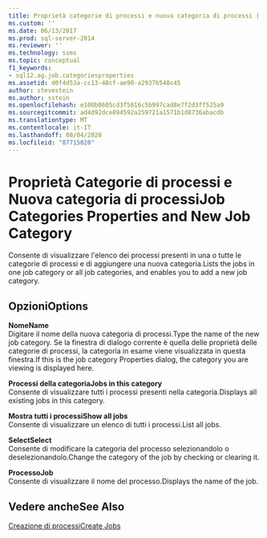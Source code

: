 ```yaml
---
title: Proprietà categorie di processi e nuova categoria di processi | Microsoft Docs
ms.custom: ''
ms.date: 06/13/2017
ms.prod: sql-server-2014
ms.reviewer: ''
ms.technology: ssms
ms.topic: conceptual
f1_keywords:
- sql12.ag.job.categoriesproperties
ms.assetid: d0f4d53a-cc13-48cf-ae90-a2937b548c45
author: stevestein
ms.author: sstein
ms.openlocfilehash: e100b0605cd3f5816c5b997cad8e7f2d3ff525a9
ms.sourcegitcommit: ad4d92dce894592a259721a1571b1d8736abacdb
ms.translationtype: MT
ms.contentlocale: it-IT
ms.lasthandoff: 08/04/2020
ms.locfileid: "87715020"
---
```

# <a name="job-categories-properties-and-new-job-category"></a><span data-ttu-id="10e09-102">Proprietà Categorie di processi e Nuova categoria di processi</span><span class="sxs-lookup"><span data-stu-id="10e09-102">Job Categories Properties and New Job Category</span></span>
  <span data-ttu-id="10e09-103">Consente di visualizzare l'elenco dei processi presenti in una o tutte le categorie di processi e di aggiungere una nuova categoria.</span><span class="sxs-lookup"><span data-stu-id="10e09-103">Lists the jobs in one job category or all job categories, and enables you to add a new job category.</span></span>  
  
## <a name="options"></a><span data-ttu-id="10e09-104">Opzioni</span><span class="sxs-lookup"><span data-stu-id="10e09-104">Options</span></span>  
 <span data-ttu-id="10e09-105">**Nome**</span><span class="sxs-lookup"><span data-stu-id="10e09-105">**Name**</span></span>  
 <span data-ttu-id="10e09-106">Digitare il nome della nuova categoria di processi.</span><span class="sxs-lookup"><span data-stu-id="10e09-106">Type the name of the new job category.</span></span> <span data-ttu-id="10e09-107">Se la finestra di dialogo corrente è quella delle proprietà delle categorie di processi, la categoria in esame viene visualizzata in questa finestra.</span><span class="sxs-lookup"><span data-stu-id="10e09-107">If this is the job category Properties dialog, the category you are viewing is displayed here.</span></span>  
  
 <span data-ttu-id="10e09-108">**Processi della categoria**</span><span class="sxs-lookup"><span data-stu-id="10e09-108">**Jobs in this category**</span></span>  
 <span data-ttu-id="10e09-109">Consente di visualizzare tutti i processi presenti nella categoria.</span><span class="sxs-lookup"><span data-stu-id="10e09-109">Displays all existing jobs in this category.</span></span>  
  
 <span data-ttu-id="10e09-110">**Mostra tutti i processi**</span><span class="sxs-lookup"><span data-stu-id="10e09-110">**Show all jobs**</span></span>  
 <span data-ttu-id="10e09-111">Consente di visualizzare un elenco di tutti i processi.</span><span class="sxs-lookup"><span data-stu-id="10e09-111">List all jobs.</span></span>  
  
 <span data-ttu-id="10e09-112">**Select**</span><span class="sxs-lookup"><span data-stu-id="10e09-112">**Select**</span></span>  
 <span data-ttu-id="10e09-113">Consente di modificare la categoria del processo selezionandolo o deselezionandolo.</span><span class="sxs-lookup"><span data-stu-id="10e09-113">Change the category of the job by checking or clearing it.</span></span>  
  
 <span data-ttu-id="10e09-114">**Processo**</span><span class="sxs-lookup"><span data-stu-id="10e09-114">**Job**</span></span>  
 <span data-ttu-id="10e09-115">Consente di visualizzare il nome del processo.</span><span class="sxs-lookup"><span data-stu-id="10e09-115">Displays the name of the job.</span></span>  
  
## <a name="see-also"></a><span data-ttu-id="10e09-116">Vedere anche</span><span class="sxs-lookup"><span data-stu-id="10e09-116">See Also</span></span>  
 [<span data-ttu-id="10e09-117">Creazione di processi</span><span class="sxs-lookup"><span data-stu-id="10e09-117">Create Jobs</span></span>](create-jobs.md)  
  
  
